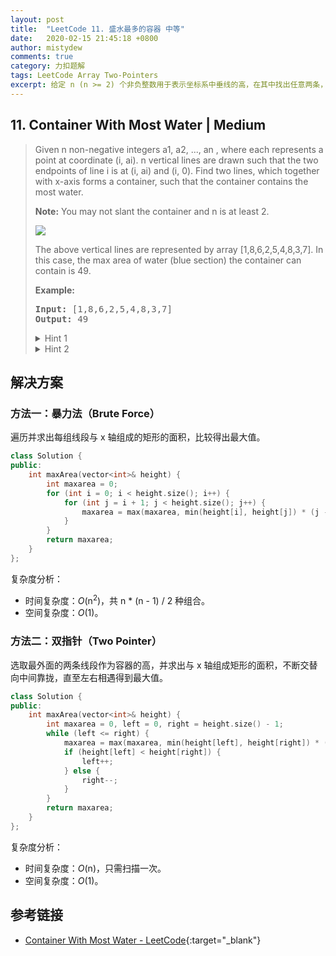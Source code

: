 ```yaml
---
layout: post
title:  "LeetCode 11. 盛水最多的容器 中等"
date:   2020-02-15 21:45:18 +0800
author: mistydew
comments: true
category: 力扣题解
tags: LeetCode Array Two-Pointers
excerpt: 给定 n (n >= 2) 个非负整数用于表示坐标系中垂线的高，在其中找出任意两条，使它们与 x 轴构成的容器可以容纳最多的水。
---
```

## 11. Container With Most Water | Medium

> Given n non-negative integers a1, a2, ..., an , where each represents a point at coordinate (i, ai). n vertical lines are drawn such that the two endpoints of line i is at (i, ai) and (i, 0). Find two lines, which together with x-axis forms a container, such that the container contains the most water.
> 
> **Note:** You may not slant the container and n is at least 2.
> 
> ![](https://s3-lc-upload.s3.amazonaws.com/uploads/2018/07/17/question_11.jpg)
> 
> The above vertical lines are represented by array [1,8,6,2,5,4,8,3,7]. In this case, the max area of water (blue section) the container can contain is 49.
> 
> **Example:**
> 
> <pre>
> <strong>Input:</strong> [1,8,6,2,5,4,8,3,7]
> <strong>Output:</strong> 49
> </pre>
>
> <details>
> <summary>Hint 1</summary>
> The aim is to maximize the area formed between the vertical lines. The area of any container is calculated using the shorter line as length and the distance between the lines as the width of the rectangle.
> <pre>
> Area = length of shorter vertical line * distance between lines
> </pre>
> We can definitely get the maximum width container as the outermost lines have the maximum distance between them. However, this container <b>might not be the maximum in size</b> as one of the vertical lines of this container could be really short.
> <br>
> <img src="https://assets.leetcode.com/uploads/2019/10/20/hint_water_trap_1.png" width="500">
> <img src="https://assets.leetcode.com/uploads/2019/10/20/hint_water_trap_2.png" width="500">
> </details>
> 
> <details>
> <summary>Hint 2</summary>
> Start with the maximum width container and go to a shorter width container if there is a vertical line longer than the current containers shorter line. This way we are compromising on the width but we are looking forward to a longer length container.
> </details>

## 解决方案

### 方法一：暴力法（Brute Force）

遍历并求出每组线段与 x 轴组成的矩形的面积，比较得出最大值。

```cpp
class Solution {
public:
    int maxArea(vector<int>& height) {
        int maxarea = 0;
        for (int i = 0; i < height.size(); i++) {
            for (int j = i + 1; j < height.size(); j++) {
                maxarea = max(maxarea, min(height[i], height[j]) * (j - i));
            }
        }
        return maxarea;
    }
};
```

复杂度分析：
* 时间复杂度：_O_(n<sup>2</sup>)，共 n * (n - 1) / 2 种组合。
* 空间复杂度：_O_(1)。

### 方法二：双指针（Two Pointer）

选取最外面的两条线段作为容器的高，并求出与 x 轴组成矩形的面积，不断交替向中间靠拢，直至左右相遇得到最大值。

```cpp
class Solution {
public:
    int maxArea(vector<int>& height) {
        int maxarea = 0, left = 0, right = height.size() - 1;
        while (left <= right) {
            maxarea = max(maxarea, min(height[left], height[right]) * (right - left));
            if (height[left] < height[right]) {
                left++;
            } else {
                right--;
            }
        }
        return maxarea;
    }
};
```

复杂度分析：
* 时间复杂度：_O_(n)，只需扫描一次。
* 空间复杂度：_O_(1)。

## 参考链接

* [Container With Most Water - LeetCode](https://leetcode.com/problems/container-with-most-water/){:target="_blank"}
